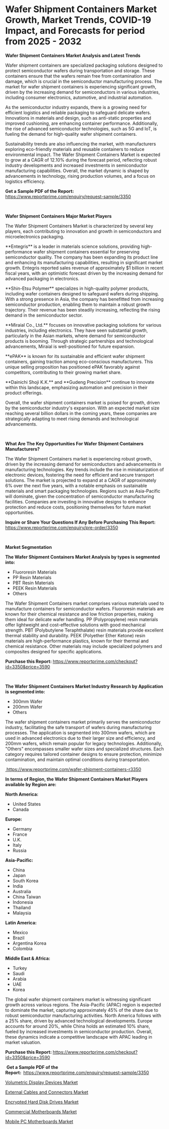 <p><h1>Wafer Shipment Containers Market Growth, Market Trends, COVID-19 Impact, and Forecasts for period from 2025 - 2032</h1></p><p><strong>Wafer Shipment Containers Market Analysis and Latest Trends</strong></p>
<p><p>Wafer shipment containers are specialized packaging solutions designed to protect semiconductor wafers during transportation and storage. These containers ensure that the wafers remain free from contamination and damage, which is crucial in the semiconductor manufacturing process. The market for wafer shipment containers is experiencing significant growth, driven by the increasing demand for semiconductors in various industries, including consumer electronics, automotive, and industrial automation.</p><p>As the semiconductor industry expands, there is a growing need for efficient logistics and reliable packaging to safeguard delicate wafers. Innovations in materials and design, such as anti-static properties and improved cushioning, are enhancing container performance. Additionally, the rise of advanced semiconductor technologies, such as 5G and IoT, is fueling the demand for high-quality wafer shipment containers. </p><p>Sustainability trends are also influencing the market, with manufacturers exploring eco-friendly materials and reusable containers to reduce environmental impact. The Wafer Shipment Containers Market is expected to grow at a CAGR of 12.10% during the forecast period, reflecting robust industry developments and increased investments in semiconductor manufacturing capabilities. Overall, the market dynamic is shaped by advancements in technology, rising production volumes, and a focus on logistics efficiency.</p></p>
<p><strong>Get a Sample PDF of the Report:&nbsp;</strong> <a href="https://www.reportprime.com/enquiry/request-sample/3350?utm_campaign=1121&utm_medium=2&utm_source=Github&utm_content=ia&utm_term=18032025&utm_id=wafer-shipment-containers">https://www.reportprime.com/enquiry/request-sample/3350</a></p>
<p>&nbsp;</p>
<p><strong>Wafer Shipment Containers Major Market Players</strong></p>
<p><p>The Wafer Shipment Containers Market is characterized by several key players, each contributing to innovation and growth in semiconductors and microelectronics packaging. </p><p>**Entegris** is a leader in materials science solutions, providing high-performance wafer shipment containers essential for preserving semiconductor quality. The company has been expanding its product line and enhancing its manufacturing capabilities, resulting in significant market growth. Entegris reported sales revenue of approximately $1 billion in recent fiscal years, with an optimistic forecast driven by the increasing demand for advanced packaging in electronics.</p><p>**Shin-Etsu Polymer** specializes in high-quality polymer products, including wafer containers designed to safeguard wafers during shipping. With a strong presence in Asia, the company has benefitted from increasing semiconductor production, enabling them to maintain a robust growth trajectory. Their revenue has been steadily increasing, reflecting the rising demand in the semiconductor sector.</p><p>**Miraial Co., Ltd.** focuses on innovative packaging solutions for various industries, including electronics. They have seen substantial growth, particularly in the Asian markets, where demand for semiconductor products is booming. Through strategic partnerships and technological advancements, Miraial is well-positioned for future expansion.</p><p>**ePAK** is known for its sustainable and efficient wafer shipment containers, gaining traction among eco-conscious manufacturers. This unique selling proposition has positioned ePAK favorably against competitors, contributing to their growing market share.</p><p>**Dainichi Shoji K.K.** and **Gudeng Precision** continue to innovate within this landscape, emphasizing automation and precision in their product offerings. </p><p>Overall, the wafer shipment containers market is poised for growth, driven by the semiconductor industry's expansion. With an expected market size reaching several billion dollars in the coming years, these companies are strategically adapting to meet rising demands and technological advancements.</p></p>
<p>&nbsp;</p>
<p><strong>What Are The Key Opportunities For Wafer Shipment Containers Manufacturers?</strong></p>
<p><p>The Wafer Shipment Containers market is experiencing robust growth, driven by the increasing demand for semiconductors and advancements in manufacturing technologies. Key trends include the rise in miniaturization of electronic devices, fostering the need for efficient and secure transport solutions. The market is projected to expand at a CAGR of approximately 6% over the next five years, with a notable emphasis on sustainable materials and smart packaging technologies. Regions such as Asia-Pacific will dominate, given the concentration of semiconductor manufacturing facilities. Companies are investing in innovative designs to enhance protection and reduce costs, positioning themselves for future market opportunities.</p></p>
<p><strong>Inquire or Share Your Questions If Any Before Purchasing This Report:</strong> <a href="https://www.reportprime.com/enquiry/pre-order/3350?utm_campaign=1121&utm_medium=2&utm_source=Github&utm_content=ia&utm_term=18032025&utm_id=wafer-shipment-containers">https://www.reportprime.com/enquiry/pre-order/3350</a></p>
<p>&nbsp;</p>
<p><strong>Market Segmentation</strong></p>
<p><strong>The Wafer Shipment Containers Market Analysis by types is segmented into:</strong></p>
<p><ul><li>Fluororesin Materials</li><li>PP Resin Materials</li><li>PBT Resin Materials</li><li>PEEK Resin Materials</li><li>Others</li></ul></p>
<p><p>The Wafer Shipment Containers market comprises various materials used to manufacture containers for semiconductor wafers. Fluororesin materials are known for their chemical resistance and low friction properties, making them ideal for delicate wafer handling. PP (Polypropylene) resin materials offer lightweight and cost-effective solutions with good mechanical strength. PBT (Polybutylene Teraphthalate) resin materials provide excellent thermal stability and durability. PEEK (Polyether Ether Ketone) resin materials are high-performance plastics, known for their thermal and chemical resistance. Other materials may include specialized polymers and composites designed for specific applications.</p></p>
<p><strong>Purchase this Report:&nbsp;</strong><a href="https://www.reportprime.com/checkout?id=3350&price=3590&utm_campaign=1121&utm_medium=2&utm_source=Github&utm_content=ia&utm_term=18032025&utm_id=wafer-shipment-containers">https://www.reportprime.com/checkout?id=3350&price=3590</a></p>
<p>&nbsp;</p>
<p><strong>The Wafer Shipment Containers Market Industry Research by Application is segmented into:</strong></p>
<p><ul><li>300mm Wafer</li><li>200mm Wafer</li><li>Others</li></ul></p>
<p><p>The wafer shipment containers market primarily serves the semiconductor industry, facilitating the safe transport of wafers during manufacturing processes. The application is segmented into 300mm wafers, which are used in advanced electronics due to their larger size and efficiency, and 200mm wafers, which remain popular for legacy technologies. Additionally, "Others" encompasses smaller wafer sizes and specialized structures. Each category requires tailored container designs to ensure protection, minimize contamination, and maintain optimal conditions during transportation.</p></p>
<p><a href="https://www.reportprime.com/wafer-shipment-containers-r3350?utm_campaign=1121&utm_medium=2&utm_source=Github&utm_content=ia&utm_term=18032025&utm_id=wafer-shipment-containers">&nbsp;https://www.reportprime.com/wafer-shipment-containers-r3350</a></p>
<p><strong>In terms of Region, the Wafer Shipment Containers Market Players available by Region are:</strong></p>
<p>
    <p> <strong> North America: </strong>
        <ul>
            <li>United States</li>
            <li>Canada</li>
        </ul>
        </p> 
    <p> <strong> Europe: </strong>
        <ul>
            <li>Germany</li>
            <li>France</li>
            <li>U.K.</li>
            <li>Italy</li>
            <li>Russia</li>
        </ul>
        </p> 
    <p> <strong> Asia-Pacific: </strong>
        <ul>
            <li>China</li>
            <li>Japan</li>
            <li>South Korea</li>
            <li>India</li>
            <li>Australia</li>
            <li>China Taiwan</li>
            <li>Indonesia</li>
            <li>Thailand</li>
            <li>Malaysia</li>
        </ul>
        </p> 
    <p> <strong> Latin America: </strong>
        <ul>
            <li>Mexico</li>
            <li>Brazil</li>
            <li>Argentina Korea</li>
            <li>Colombia</li>
        </ul>
        </p> 
    <p> <strong> Middle East & Africa: </strong>
        <ul>
            <li>Turkey</li>
            <li>Saudi</li>
            <li>Arabia</li>
            <li>UAE</li>
            <li>Korea</li>
        </ul>
    </p>
    </p>
<p><p>The global wafer shipment containers market is witnessing significant growth across various regions. The Asia-Pacific (APAC) region is expected to dominate the market, capturing approximately 45% of the share due to robust semiconductor manufacturing activities. North America follows with a 25% share, driven by advanced technological developments. Europe accounts for around 20%, while China holds an estimated 10% share, fueled by increased investments in semiconductor production. Overall, these dynamics indicate a competitive landscape with APAC leading in market valuation.</p></p>
<p><strong>Purchase this Report: </strong><a href="https://www.reportprime.com/checkout?id=3350&price=3590&utm_campaign=1121&utm_medium=2&utm_source=Github&utm_content=ia&utm_term=18032025&utm_id=wafer-shipment-containers">https://www.reportprime.com/checkout?id=3350&price=3590</a></p>
<p>&nbsp;<strong>Get a Sample PDF of the Report:&nbsp;&nbsp;</strong><a href="https://www.reportprime.com/enquiry/request-sample/3350?utm_campaign=1121&utm_medium=2&utm_source=Github&utm_content=ia&utm_term=18032025&utm_id=wafer-shipment-containers">https://www.reportprime.com/enquiry/request-sample/3350</a></p>
<p><strong></strong></p>
<p><p><a href="https://github.com/amramcocosxa/Market-Research-Report-List-1/blob/main/volumetric-display-devices-market.md?utm_campaign=1121&utm_medium=2&utm_source=Github&utm_content=ia&utm_term=18032025&utm_id=wafer-shipment-containers">Volumetric Display Devices Market</a></p><p><a href="https://github.com/nontoengolo/Market-Research-Report-List-1/blob/main/external-cables-and-connectors-market.md?utm_campaign=1121&utm_medium=2&utm_source=Github&utm_content=ia&utm_term=18032025&utm_id=wafer-shipment-containers">External Cables and Connectors Market</a></p><p><a href="https://github.com/ceneabiruk11/Market-Research-Report-List-1/blob/main/encrypted-hard-disk-drives-market.md?utm_campaign=1121&utm_medium=2&utm_source=Github&utm_content=ia&utm_term=18032025&utm_id=wafer-shipment-containers">Encrypted Hard Disk Drives Market</a></p><p><a href="https://github.com/avikalitesjj/Market-Research-Report-List-1/blob/main/commercial-motherboards-market.md?utm_campaign=1121&utm_medium=2&utm_source=Github&utm_content=ia&utm_term=18032025&utm_id=wafer-shipment-containers">Commercial Motherboards Market</a></p><p><a href="https://github.com/pomasifilo/Market-Research-Report-List-1/blob/main/mobile-pc-motherboards-market.md?utm_campaign=1121&utm_medium=2&utm_source=Github&utm_content=ia&utm_term=18032025&utm_id=wafer-shipment-containers">Mobile PC Motherboards Market</a></p></p>